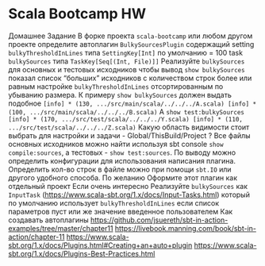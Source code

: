 # Scala Bootcamp HW


 Домашнее Задание
 В форке проекта `scala-bootcamp` или любом другом проекте определите автоплагин `BulkySourcesPlugin` содержащий
     setting `bulkyThresholdInLines` типа `SettingKey[Int]` по умолчанию = 100
     task    `bulkySources` типа `TaskKey[Seq[(Int, File)]]`
 Реализуйте `bulkySources` для основных и тестовых исходников чтобы вывод
    `show bulkySources` показал список “больших” исходников с количеством строк
    более или равным настройке `bulkyThresholdInLines` отсортированным по убыванию размера.
     К примеру `show bulkySources` должен выдать подобное
     ```
     [info] * (130, .../src/main/scala/../../../A.scala)
     [info] * (100, .../src/main/scala/../../../B.scala)
     ```
     А `show test:bulkySources`
     ```
     [info] * (170, .../src/test/scala/../../../Y.scala)
     [info] * (110, .../src/test/scala/../../../Z.scala)
     ```
 Какую область видимости стоит выбрать для настройки и задачи - Global/ThisBuild/Project ?
 Все файлы основных исходников можно найти используя sbt console `show compile:sources`, а 
 тестовых - `show test:sources`. По выводу можно определить конфигурации для использования написания плагина.
 Определить кол-во строк в файле можно при помощи `sbt.IO` или другого удобного способа.
 По желанию
 Оформите этот плагин как отдельный проект
 Если очень интересно
 Реализуйте `bulkySources` как `InputTask` (https://www.scala-sbt.org/1.x/docs/Input-Tasks.html)
 который по умолчанию использует `bulkyThresholdInLines` если список параметров пуст или же значение 
 введенное пользователем
 Как создавать автоплагины
     https://github.com/jsuereth/sbt-in-action-examples/tree/master/chapter11
     https://livebook.manning.com/book/sbt-in-action/chapter-11
     https://www.scala-sbt.org/1.x/docs/Plugins.html#Creating+an+auto+plugin
     https://www.scala-sbt.org/1.x/docs/Plugins-Best-Practices.html